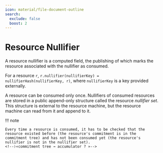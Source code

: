 ```yaml
---
icon: material/file-document-outline
search:
  exclude: false
  boost: 2
---
```


# Resource Nullifier

A resource nullifier is a computed field, the publishing of which marks the resource associated with the nullifier as consumed.

For a resource `r`, `r.nullifier(nullifierKey) = nullifierHash(nullifierKey, r)`, where `nullifierKey` is a key provided externally.
<!--ᚦ«how is the nullifierKey related to the resource, e.g.,  1:1/1:many/many:1 ? »-->

A resource can be consumed only once. Nullifiers of consumed resources are stored in a public append-only structure called the resource *nullifier set*. This structure is external to the resource machine, but the resource machine can read from it and append to it.
<!--ᚦ«link to nullifier set»-->
<!--ᚦ«How does consumption "directly" imply addition to the nullifier set?»-->
<!--ᚦ«"but the resource machine can read from it and append to it." 
How does it append to it (and is stateless at the same time)?
»-->

!!! note

    Every time a resource is consumed, it has to be checked that the resource existed before (the resource's commitment is in the commitment tree) and has not been consumed yet (the resource's nullifier is not in the nullifier set).
    <!--ᚦ«commitment tree → accumulator ? »-->


